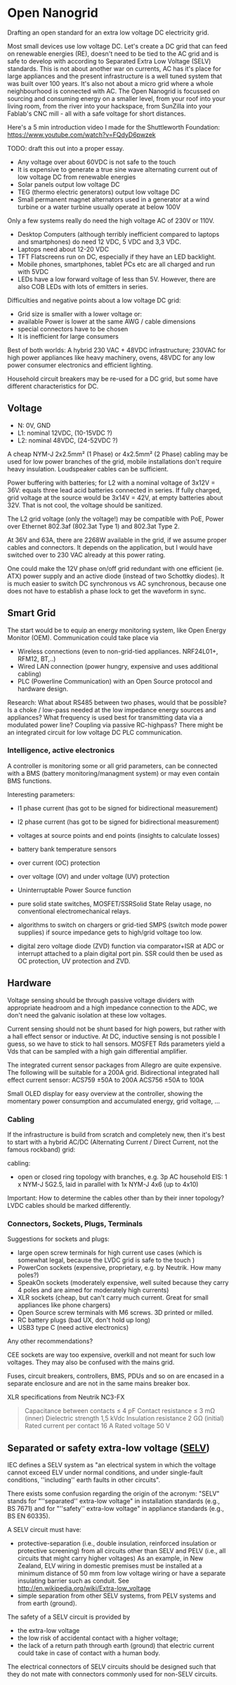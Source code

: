 # Open Nanogrid
Drafting an open standard for an extra low voltage DC electricity grid.

Most small devices use low voltage DC. Let's create a DC grid that can feed on renewable energies (RE), doesn't need to be tied to the AC grid and is safe to develop with according to Separated Extra Low Voltage (SELV) standards. This is not about another war on currents, AC has it's place for large appliances and the present infrastructure is a well tuned system that was built over 100 years. It's also not about a micro grid where a whole neighbourhood is connected with AC. The Open Nanogrid is focussed on sourcing and consuming energy on a smaller level, from your roof into your living room, from the river into your hackspace, from SunZilla into your Fablab's CNC mill - all with a safe voltage for short distances.

Here's a 5 min introduction video I made for the Shuttleworth Foundation: https://www.youtube.com/watch?v=FQdyD6pwzek

TODO: draft this out into a proper essay.

- Any voltage over about 60VDC is not safe to the touch
- It is expensive to generate a true sine wave alternating current out of low voltage DC from renewable energies
- Solar panels output low voltage DC
- TEG (thermo electric generators) output low voltage DC
- Small permanent magnet alternators used in a generator at a wind turbine or a water turbine usually operate at below 100V


Only a few systems really do need the high voltage AC of 230V or 110V.

- Desktop Computers (although terribly inefficient compared to laptops and smartphones) do need 12 VDC, 5 VDC and 3,3 VDC.
- Laptops need about 12-20 VDC
- TFT Flatscreens run on DC, especially if they have an LED backlight.
- Mobile phones, smartphones, tablet PCs etc are all charged and run with 5VDC
- LEDs have a low forward voltage of less than 5V. However, there are also COB LEDs with lots of emitters in series.

Difficulties and negative points about a low voltage DC grid:

- Grid size is smaller with a lower voltage or:
- available Power is lower at the same AWG / cable dimensions
- special connectors have to be chosen
- It is inefficient for large consumers


Best of both worlds: A hybrid 230 VAC + 48VDC infrastructure; 230VAC for high power appliances like heavy machinery, ovens, 48VDC for any low power consumer electronics and efficient lighting.

Household circuit breakers may be re-used for a DC grid, but some have different characteristics for DC.

## Voltage

- N: 0V, GND
- L1: nominal 12VDC, (10-15VDC ?)
- L2: nominal 48VDC, (24-52VDC ?)


A cheap NYM-J 2x2.5mm² (1 Phase) or 4x2.5mm² (2 Phase) cabling may be used for low power branches of the grid, mobile installations don't require heavy insulation. Loudspeaker cables can be sufficient.

Power buffering with batteries; for L2 with a nominal voltage of 3x12V = 36V: equals three lead acid batteries connected in series. If fully charged, grid voltage at the source would be 3x14V = 42V, at empty batteries about 32V. That is not cool, the voltage should be sanitized.

The L2 grid voltage (only the voltage!) may be compatible with PoE, Power over Ethernet 802.3af (802.3at Type 1) and 802.3at Type 2.

At 36V and 63A, there are 2268W available in the grid, if we assume proper cables and connectors. It depends on the application, but I would have switched over to 230 VAC already at this power rating.

One could make the 12V phase on/off grid redundant with one efficient (ie. ATX) power supply and an active diode (instead of two Schottky diodes). It is much easier to switch DC synchronous vs AC synchronous, because one does not have to establish a phase lock to get the waveform in sync.

## Smart Grid

The start would be to equip an energy monitoring system, like Open Energy Monitor (OEM). Communication could take place via
- Wireless connections (even to non-grid-tied appliances. NRF24L01+, RFM12, BT,..)
- Wired LAN connection (power hungry, expensive and uses additional cabling)
- PLC (Powerline Communication) with an Open Source protocol and hardware design. 

Research: What about RS485 between two phases, would that be possible? Is a choke / low-pass needed at the low impedance energy sources and appliances? What frequency is used best for transmitting data via a modulated power line? Coupling via passive RC-highpass?
There might be an integrated circuit for low voltage DC PLC communication.

### Intelligence, active electronics

A controller is monitoring some or all grid parameters, can be connected with a BMS (battery monitoring/managment system) or may even contain BMS functions. 

Interesting parameters:
- l1 phase current (has got to be signed for bidirectional measurement)
- l2 phase current (has got to be signed for bidirectional measurement)
- voltages at source points and end points (insights to calculate losses)

- battery bank temperature sensors
- over current (OC) protection
- over voltage (OV) and under voltage (UV) protection
- Uninterruptable Power Source function
- pure solid state switches, MOSFET/SSR<ref>Solid State Relay</ref> usage, no conventional electromechanical relays.

- algorithms to switch on chargers or grid-tied SMPS (switch mode power supplies) if source impedance gets to high/grid voltage too low.

- digital zero voltage diode (ZVD) function via comparator+ISR at ADC or interrupt attached to a plain digital port pin. SSR could then be used as OC protection, UV protection and ZVD.   

## Hardware

Voltage sensing should be through passive voltage dividers with appropriate headroom and a high impedance connection to the ADC, we don't need the galvanic isolation at these low voltages.

Current sensing should not be shunt based for high powers, but rather with a hall effect sensor or inductive. At DC, inductive sensing is not possible I guess, so we have to stick to hall sensors. MOSFET Rds parameters yield a Vds that can be sampled with a high gain differential amplifier.

The integrated current sensor packages from Allegro are quite expensive. The following will be suitable for a 200A grid.
Bidirectional integrated hall effect current sensor:
ACS759	±50A to 200A
ACS756	±50A to 100A

Small OLED display for easy overview at the controller, showing the momentary power consumption and accumulated energy, grid voltage, ...

### Cabling

If the infrastructure is build from scratch and completely new, then it's best to start with a hybrid AC/DC (Alternating Current / Direct Current, not the famous rockband) grid: 

cabling:
- open or closed ring topology with branches, e.g. 3p AC household EIS: 1 x NYM-J 5G2.5, laid in parallel with 1x NYM-J 4x6 (up to 4x10)

Important: How to determine the cables other than by their inner topology? LVDC cables should be marked differently.


### Connectors, Sockets, Plugs, Terminals

Suggestions for sockets and plugs:

- large open screw terminals for high current use cases (which is somewhat legal, because the LVDC grid is safe to the touch )
- PowerCon sockets (expensive, proprietary, e.g. by Neutrik. How many poles?)
- SpeakOn sockets (moderately expensive, well suited because they carry 4 poles and are aimed for moderately high currents)
- XLR sockets (cheap, but can't carry much current. Great for small appliances like phone chargers)
- Open Source screw terminals with M6 screws. 3D printed or milled.
- RC battery plugs (bad UX, don't hold up long)
- USB3 type C (need active electronics)

Any other recommendations?

CEE sockets are way too expensive, overkill and not meant for such low voltages. They may also be confused with the mains grid.

Fuses, circuit breakers, controllers, BMS, PDUs and so on are encased in a separate enclosure and are not in the same  mains breaker box.

XLR specifications from Neutrik NC3-FX

 > Capacitance between contacts ≤ 4 pF
 Contact resistance ≤ 3 mΩ (inner)
 Dielectric strength 1,5 kVdc
 Insulation resistance  2 GΩ (initial)
 Rated current per contact 16 A
 Rated voltage 50 V
 
## Separated or safety extra-low voltage ([SELV](http://en.wikipedia.org/wiki/Extra-low_voltage))

IEC defines a SELV system as "an electrical system in which the voltage cannot exceed ELV under normal conditions, and under single-fault conditions, ''including'' earth faults in other circuits".

There exists some confusion regarding the origin of the acronym: "SELV" stands for "''separated'' extra-low voltage" in installation standards (e.g., BS 7671) and for "''safety'' extra-low voltage" in appliance standards (e.g., BS EN 60335).

A SELV circuit must have:
- protective-separation (i.e., double insulation, reinforced insulation or protective screening) from all circuits other than SELV and PELV (i.e., all circuits that might carry higher voltages) As an example, in New Zealand, ELV wiring in domestic premises must be installed at a minimum distance of 50 mm from low voltage wiring or have a separate insulating barrier such as conduit. See http://en.wikipedia.org/wiki/Extra-low_voltage
- simple separation from other SELV systems, from PELV systems and from earth (ground).

The safety of a SELV circuit is provided by
- the extra-low voltage
- the low risk of accidental contact with a higher voltage;
- the lack of a return path through earth (ground) that electric current could take in case of contact with a human body.

The electrical connectors of SELV circuits should be designed such that they do not mate with connectors commonly used for non-SELV circuits.
